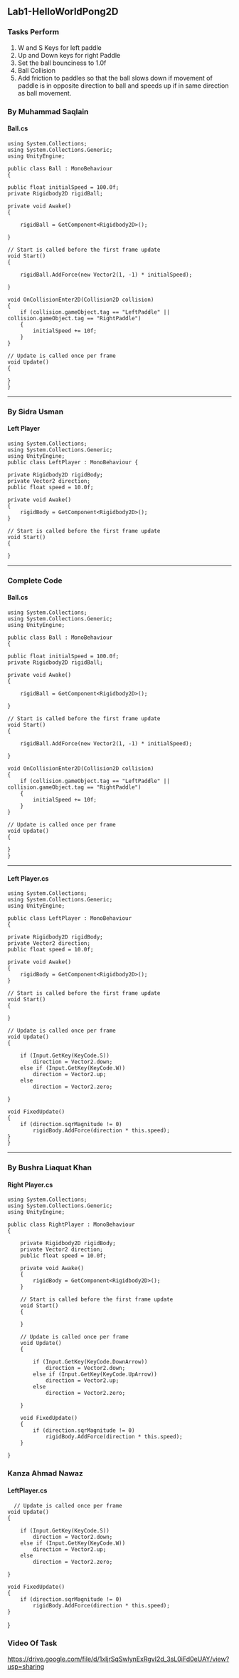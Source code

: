 
## Lab1-HelloWorldPong2D
### Tasks Perform
1. W and S Keys for left paddle
2. Up and Down keys for right Paddle
3. Set the ball bounciness to 1.0f
4. Ball Collision
5. Add friction to paddles so that the ball slows down if movement of paddle is in opposite direction to ball and speeds up if in same direction as ball movement. 
### By Muhammad Saqlain
#### Ball.cs
    using System.Collections;
    using System.Collections.Generic;
    using UnityEngine;

    public class Ball : MonoBehaviour
    {

    public float initialSpeed = 100.0f;
    private Rigidbody2D rigidBall;

    private void Awake()
    {

        rigidBall = GetComponent<Rigidbody2D>();

    }

    // Start is called before the first frame update
    void Start()
    {

        rigidBall.AddForce(new Vector2(1, -1) * initialSpeed);
        
    }

    void OnCollisionEnter2D(Collision2D collision)
    {
        if (collision.gameObject.tag == "LeftPaddle" || collision.gameObject.tag == "RightPaddle")
        {
            initialSpeed += 10f;
        }
    }

    // Update is called once per frame
    void Update()
    {
        
    }
    }
---

### By Sidra Usman
#### Left Player

    using System.Collections;
    using System.Collections.Generic;
    using UnityEngine;
    public class LeftPlayer : MonoBehaviour {

    private Rigidbody2D rigidBody;
    private Vector2 direction;
    public float speed = 10.0f;

    private void Awake()
    {
        rigidBody = GetComponent<Rigidbody2D>();
    }

    // Start is called before the first frame update
    void Start()
    {
        
    }
---

### Complete Code
#### Ball.cs
    using System.Collections;
    using System.Collections.Generic;
    using UnityEngine;

    public class Ball : MonoBehaviour
    {

    public float initialSpeed = 100.0f;
    private Rigidbody2D rigidBall;

    private void Awake()
    {

        rigidBall = GetComponent<Rigidbody2D>();

    }

    // Start is called before the first frame update
    void Start()
    {

        rigidBall.AddForce(new Vector2(1, -1) * initialSpeed);
        
    }

    void OnCollisionEnter2D(Collision2D collision)
    {
        if (collision.gameObject.tag == "LeftPaddle" || collision.gameObject.tag == "RightPaddle")
        {
            initialSpeed += 10f;
        }
    }

    // Update is called once per frame
    void Update()
    {
        
    }
    }
---

#### Left Player.cs
    using System.Collections;
    using System.Collections.Generic;
    using UnityEngine;

    public class LeftPlayer : MonoBehaviour
    {

    private Rigidbody2D rigidBody;
    private Vector2 direction;
    public float speed = 10.0f;

    private void Awake()
    {
        rigidBody = GetComponent<Rigidbody2D>();
    }

    // Start is called before the first frame update
    void Start()
    {
        
    }

    // Update is called once per frame
    void Update()
    {

        if (Input.GetKey(KeyCode.S))
            direction = Vector2.down;
        else if (Input.GetKey(KeyCode.W))
            direction = Vector2.up;
        else
            direction = Vector2.zero;
        
    }

    void FixedUpdate()
    {
        if (direction.sqrMagnitude != 0)
            rigidBody.AddForce(direction * this.speed);
    }
    }
---


### By Bushra Liaquat Khan
#### Right Player.cs
    using System.Collections;
    using System.Collections.Generic;
    using UnityEngine;

    public class RightPlayer : MonoBehaviour
    {

        private Rigidbody2D rigidBody;
        private Vector2 direction;
        public float speed = 10.0f;

        private void Awake()
        {
            rigidBody = GetComponent<Rigidbody2D>();
        }

        // Start is called before the first frame update
        void Start()
        {

        }

        // Update is called once per frame
        void Update()
        {

            if (Input.GetKey(KeyCode.DownArrow))
                direction = Vector2.down;
            else if (Input.GetKey(KeyCode.UpArrow))
                direction = Vector2.up;
            else
                direction = Vector2.zero;

        }

        void FixedUpdate()
        {
            if (direction.sqrMagnitude != 0)
                rigidBody.AddForce(direction * this.speed);
        }

    }

### Kanza Ahmad Nawaz
#### LeftPlayer.cs 
     
      // Update is called once per frame
    void Update()
    {

        if (Input.GetKey(KeyCode.S))
            direction = Vector2.down;
        else if (Input.GetKey(KeyCode.W))
            direction = Vector2.up;
        else
            direction = Vector2.zero;
        
    }

    void FixedUpdate()
    {
        if (direction.sqrMagnitude != 0)
            rigidBody.AddForce(direction * this.speed);
    }

}




### Video Of Task
https://drive.google.com/file/d/1xIjrSqSwlynExRgvI2d_3sL0iFd0eUAY/view?usp=sharing
